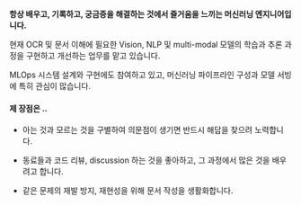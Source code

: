 
__항상 배우고, 기록하고, 궁금증을 해결하는 것에서 즐거움을 느끼는 머신러닝 엔지니어입니다.__

현재 OCR 및 문서 이해에 필요한 Vision, NLP 및 multi-modal 모델의 학습과 추론 과정을 구현하고 개선하는 업무를 맡고 있습니다. 

MLOps 시스템 설계와 구현에도 참여하고 있고, 머신러닝 파이프라인 구성과 모델 서빙에 특히 관심이 많습니다.


#### 제 장점은 ..

- 아는 것과 모르는 것을 구별하여 의문점이 생기면 반드시 해답을 찾으려 노력합니다.

- 동료들과 코드 리뷰, discussion 하는 것을 좋아하고, 그 과정에서 많은 것을 배우려고 합니다.

- 같은 문제의 재발 방지, 재현성을 위해 문서 작성을 생활화합니다.

